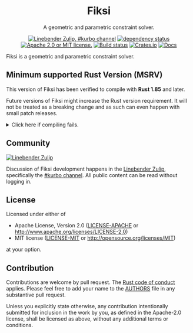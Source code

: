 <div align="center">

# Fiksi

A geometric and parametric constraint solver.

[![Linebender Zulip, #kurbo channel](https://img.shields.io/badge/Linebender-%23kurbo-blue?logo=Zulip)](https://xi.zulipchat.com/#narrow/channel/260979-kurbo)
[![dependency status](https://deps.rs/repo/github/endoli/fiksi/status.svg)](https://deps.rs/repo/github/endoli/fiksi)
[![Apache 2.0 or MIT license.](https://img.shields.io/badge/license-Apache--2.0_OR_MIT-blue.svg)](#license)
[![Build status](https://github.com/endoli/fiksi/workflows/CI/badge.svg)](https://github.com/endoli/fiksi/actions)
[![Crates.io](https://img.shields.io/crates/v/fiksi.svg)](https://crates.io/crates/fiksi)
[![Docs](https://docs.rs/fiksi/badge.svg)](https://docs.rs/fiksi)

</div>

Fiksi is a geometric and parametric constraint solver.

## Minimum supported Rust Version (MSRV)

This version of Fiksi has been verified to compile with **Rust 1.85** and later.

Future versions of Fiksi might increase the Rust version requirement.
It will not be treated as a breaking change and as such can even happen with small patch releases.

<details>
<summary>Click here if compiling fails.</summary>

As time has passed, some of Fiksi's dependencies could have released versions with a higher Rust requirement.
If you encounter a compilation issue due to a dependency and don't want to upgrade your Rust toolchain, then you could downgrade the dependency.

```sh
# Use the problematic dependency's name and version
cargo update -p package_name --precise 0.1.1
```
</details>

## Community

[![Linebender Zulip](https://img.shields.io/badge/Xi%20Zulip-%23kurbo-blue?logo=Zulip)](https://xi.zulipchat.com/#narrow/channel/260979-kurbo)

Discussion of Fiksi development happens in the [Linebender Zulip](https://xi.zulipchat.com/), specifically the [#kurbo channel](https://xi.zulipchat.com/#narrow/channel/260979-kurbo).
All public content can be read without logging in.

## License

Licensed under either of

- Apache License, Version 2.0 ([LICENSE-APACHE](LICENSE-APACHE) or <http://www.apache.org/licenses/LICENSE-2.0>)
- MIT license ([LICENSE-MIT](LICENSE-MIT) or <http://opensource.org/licenses/MIT>)

at your option.

## Contribution

Contributions are welcome by pull request. The [Rust code of conduct] applies.
Please feel free to add your name to the [AUTHORS] file in any substantive pull request.

Unless you explicitly state otherwise, any contribution intentionally submitted for inclusion in the work by you, as defined in the Apache-2.0 license, shall be licensed as above, without any additional terms or conditions.

[Rust Code of Conduct]: https://www.rust-lang.org/policies/code-of-conduct
[AUTHORS]: ./AUTHORS
